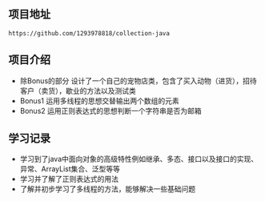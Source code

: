 ## 项目地址
    https://github.com/1293978818/collection-java
## 项目介绍
* 除Bonus的部分
    设计了一个自己的宠物店类，包含了买入动物（进货），招待客户（卖货），歇业的方法以及测试类
* Bonus1
    运用多线程的思想交替输出两个数组的元素
* Bonus2
    运用正则表达式的思想判断一个字符串是否为邮箱
## 学习记录
* 学习到了java中面向对象的高级特性例如继承、多态、接口以及接口的实现、异常、ArrayList集合、泛型等等
* 学习并了解了正则表达式的用法
* 了解并初步学习了多线程的方法，能够解决一些基础问题


